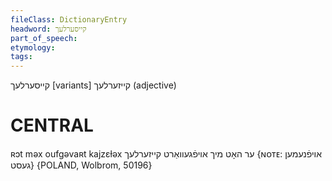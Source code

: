 ```yaml
---
fileClass: DictionaryEntry
headword: קייסערלעך
part_of_speech: 
etymology: 
tags: 
---
```

קייסערלעך
[variants] קייזערלעך
(adjective) 

CENTRAL
========

ʀɔt məx oufgəvaʀt kajzɛɫəx ער האָט מיך אויפֿגעוואַרט קייזערלעך {ɴᴏᴛᴇ: אויפֿנעמען געסט} {POLAND, Wolbrom, 50196}